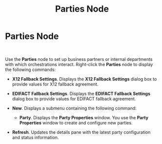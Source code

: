 ﻿---
title: Parties Node
TOCTitle: Parties Node
ms:assetid: e8bc2838-c30e-4ffc-90f7-a17d3ef61704
ms:mtpsurl: https://msdn.microsoft.com/en-us/library/Aa561687(v=BTS.80)
ms:contentKeyID: 51533096
ms.date: 08/30/2017
mtps_version: v=BTS.80
f1_keywords:
- bts10.admin.node.parties
---

# Parties Node

 

Use the **Parties** node to set up business partners or internal departments with which orchestrations interact. Right-click the **Parties** node to display the following commands:

  - **X12 Fallback Settings**. Displays the **X12 Fallback Settings** dialog box to provide values for X12 fallback agreement.

  - **EDIFACT Fallback Settings**. Displays the **EDIFACT Fallback Settings** dialog box to provide values for EDIFACT fallback agreement.

  - **New**. Displays a submenu containing the following command:
    
      - **Party**. Displays the **Party Properties** window. You use the **Party Properties** window to create and configure new parties.

  - **Refresh**. Updates the details pane with the latest party configuration and status information.

